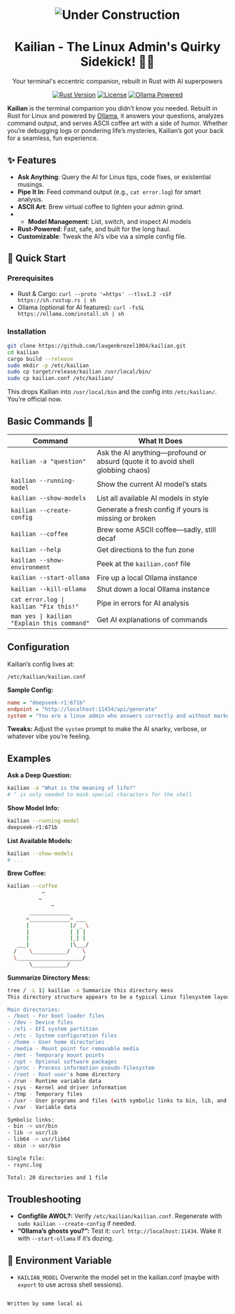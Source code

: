 <h1 align="center">
  <img src="https://img.shields.io/badge/🚧-STILL UNDER CONSTRUCTION-orange?style=for-the-badge" alt="Under Construction">
</h1>

<div align="center">
  <h1>Kailian - The Linux Admin's Quirky Sidekick! 🤖🎉</h1>
  <p>Your terminal's eccentric companion, rebuilt in Rust with AI superpowers</p>

[![Rust Version](https://img.shields.io/badge/rust-1.70+-blue.svg)](https://www.rust-lang.org/)
[![License](https://img.shields.io/badge/license-GPLv3-blue)](LICENSE)
[![Ollama Powered](https://img.shields.io/badge/powered_by-Ollama-FF6C37)](https://ollama.com)
</div>

**Kailian** is the terminal companion you didn’t know you needed. Rebuilt in Rust for Linux and powered by [Ollama](https://ollama.com/), it answers your questions, analyzes command output, and serves ASCII coffee art with a side of humor. Whether you’re debugging logs or pondering life’s mysteries, Kailian’s got your back for a seamless, fun experience.

## ✨ Features
- **Ask Anything**: Query the AI for Linux tips, code fixes, or existential musings.
- **Pipe It In**: Feed command output (e.g., `cat error.log`) for smart analysis.
- **ASCII Art**: Brew virtual coffee to lighten your admin grind.
- - **Model Management**: List, switch, and inspect AI models
- **Rust-Powered**: Fast, safe, and built for the long haul.
- **Customizable**: Tweak the AI’s vibe via a simple config file.


## 🚀 Quick Start

### Prerequisites
- Rust & Cargo: `curl --proto '=https' --tlsv1.2 -sSf https://sh.rustup.rs | sh`
- Ollama (optional for AI features): `curl -fsSL https://ollama.com/install.sh | sh`

### Installation
```bash
git clone https://github.com/laugenbrezel1004/kailian.git
cd kailian
cargo build --release
sudo mkdir -p /etc/kailian
sudo cp target/release/kailian /usr/local/bin/
sudo cp kailian.conf /etc/kailian/
```
This drops Kailian into `/usr/local/bin` and the config into `/etc/kailian/`. You’re official now.

## Basic Commands 🔧

| Command                                     | What It Does                                      |
|---------------------------------------------|---------------------------------------------------|
| `kailian -a "question"`                       | Ask the AI anything—profound or absurd (quote it to avoid shell globbing chaos) |
| `kailian --running-model`                   | Show the current AI model’s stats                 |
| `kailian --show-models`                     | List all available AI models in style           |
| `kailian --create-config`                   | Generate a fresh config if yours is missing or broken |
| `kailian --coffee`                          | Brew some ASCII coffee—sadly, still decaf        |
| `kailian --help`                            | Get directions to the fun zone                   |
| `kailian --show-environment`                | Peek at the `kailian.conf` file                 |
| `kailian --start-ollama`                    | Fire up a local Ollama instance                  |
| `kailian --kill-ollama`                     | Shut down a local Ollama instance                 |
| `cat error.log \| kailian "Fix this!"`      | Pipe in errors for AI analysis | 
| `man yes \| kailian "Explain this command"` | Get AI explanations of commands |

## Configuration

Kailian’s config lives at:

`/etc/kailian/kailian.conf`

**Sample Config:**

```ini
name = "deepseek-r1:671b"
endpoint = "http://localhost:11434/api/generate"
system = "You are a linux admin who answers correctly and without markdown"
```

**Tweaks:** Adjust the `system` prompt to make the AI snarky, verbose, or whatever vibe you’re feeling.

## Examples

**Ask a Deep Question:**

```bash
kailian -a "What is the meaning of life?"
# " is only needed to mask special characters for the shell
```

**Show Model Info:**

```bash
kailian --running-model
deepseek-r1:671b
```

**List Available Models:**

```bash
kailian --show-models
# ...
```

**Brew Coffee:**

```bash
kailian --coffee
           ~      
          ~    
              ~      
       _____________
      <_____________> ___
      |             |/ _ \
      |             | | |
      |             |_| |
   ___|             |\___/
  /    \___________/    \
  \_____________________/
       \___________/

```

**Summarize Directory Mess:**

```bash
tree / -L 1| kailian -a Summarize this directory mess
This directory structure appears to be a typical Linux filesystem layout with some symbolic links. Here's the summary:

Main directories:
- /boot - For boot loader files
- /dev - Device files
- /efi - EFI system partition
- /etc - System configuration files
- /home - User home directories
- /media - Mount point for removable media
- /mnt - Temporary mount points
- /opt - Optional software packages
- /proc - Process information pseudo-filesystem
- /root - Root user's home directory
- /run - Runtime variable data
- /sys - Kernel and driver information
- /tmp - Temporary files
- /usr - User programs and files (with symbolic links to bin, lib, and lib64)
- /var - Variable data

Symbolic links:
- bin -> usr/bin
- lib -> usr/lib
- lib64 -> usr/lib64
- sbin -> usr/bin

Single file:
- rsync.log

Total: 20 directories and 1 file

```

## Troubleshooting

* **Configfile AWOL?:** Verify `/etc/kailian/kailian.conf`. Regenerate with `sudo kailian --create-config` if needed.
* **“Ollama’s ghosts you?”:** Test it: `curl http://localhost:11434`. Wake it with `--start-ollama` if it’s dozing.

## 🌿 Environment Variable
* `KAILIAN_MODEL` Overwrite the model set in the kailian.conf (maybe with `export` to use across shell sessions).
```

Written by some local ai